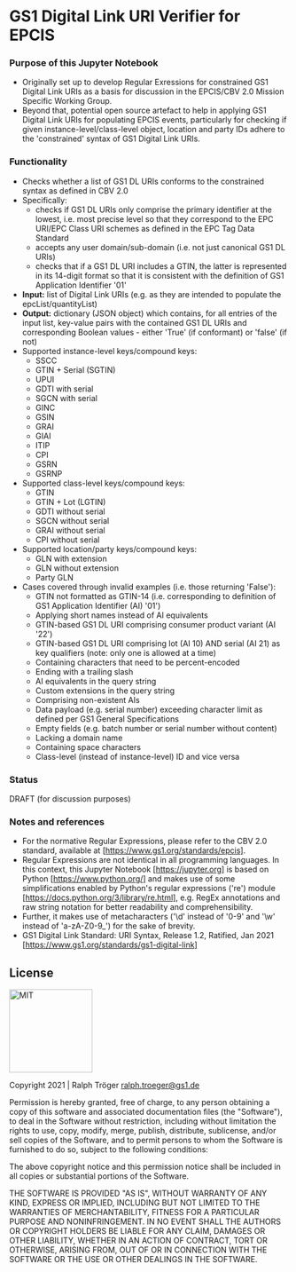 # GS1 Digital Link URI Verifier for EPCIS

### Purpose of this Jupyter Notebook
* Originally set up to develop Regular Exressions for constrained GS1 Digital Link URIs as a basis for discussion in the EPCIS/CBV 2.0 Mission Specific Working Group.
* Beyond that, potential open source artefact to help in applying GS1 Digital Link URIs for populating EPCIS events, particularly for checking if given instance-level/class-level object, location and party IDs adhere to the 'constrained' syntax of GS1 Digital Link URIs.

### Functionality
* Checks whether a list of GS1 DL URIs conforms to the constrained syntax as defined in CBV 2.0
* Specifically:
  * checks if GS1 DL URIs only comprise the primary identifier at the lowest, i.e. most precise level so that they correspond to the EPC URI/EPC Class URI schemes as defined in the EPC Tag Data Standard
  * accepts any user domain/sub-domain (i.e. not just canonical GS1 DL URIs)
  * checks that if a GS1 DL URI includes a GTIN, the latter is represented in its 14-digit format so that it is consistent with the definition of GS1 Application Identifier '01' 
* **Input:** list of Digital Link URIs (e.g. as they are intended to populate the epcList/quantityList)
* **Output:** dictionary (JSON object) which contains, for all entries of the input list, key-value pairs with the contained GS1 DL URIs and corresponding Boolean values - either 'True' (if conformant) or 'false' (if not)
* Supported instance-level keys/compound keys: 
  * SSCC 
  * GTIN + Serial (SGTIN)
  * UPUI
  * GDTI with serial
  * SGCN with serial
  * GINC
  * GSIN 
  * GRAI
  * GIAI
  * ITIP
  * CPI
  * GSRN
  * GSRNP
* Supported class-level keys/compound keys: 
  * GTIN
  * GTIN + Lot (LGTIN)
  * GDTI without serial
  * SGCN without serial
  * GRAI without serial 
  * CPI without serial
* Supported location/party keys/compound keys:
  * GLN with extension
  * GLN without extension
  * Party GLN
* Cases covered through invalid examples (i.e. those returning 'False'):
  * GTIN not formatted as GTIN-14 (i.e. corresponding to definition of GS1 Application Identifier (AI) '01')
  * Applying short names instead of AI equivalents
  * GTIN-based GS1 DL URI comprising consumer product variant (AI '22') 
  * GTIN-based GS1 DL URI comprising lot (AI 10) AND serial (AI 21) as key qualifiers (note: only one is allowed at a time)
  * Containing characters that need to be percent-encoded 
  * Ending with a trailing slash 
  * AI equivalents in the query string
  * Custom extensions in the query string
  * Comprising non-existent AIs
  * Data payload (e.g. serial number) exceeding character limit as defined per GS1 General Specifications
  * Empty fields (e.g. batch number or serial number without content)
  * Lacking a domain name
  * Containing space characters
  * Class-level (instead of instance-level) ID and vice versa

### Status
DRAFT (for discussion purposes)

### Notes and references 
* For the normative Regular Expressions, please refer to the CBV 2.0 standard, available at [https://www.gs1.org/standards/epcis]. 
* Regular Expressions are not identical in all programming languages. In this context, this Jupyter Notebook [https://jupyter.org] is based on Python [https://www.python.org/] and makes use of some simplifications enabled by Python's regular expressions ('re') module [https://docs.python.org/3/library/re.html], e.g. RegEx annotations and raw string notation for better readability and comprehensibility.
* Further, it makes use of metacharacters ('\d' instead of '0-9' and '\w' instead of 'a-zA-Z0-9_') for the sake of brevity.
* GS1 Digital Link Standard: URI Syntax, Release 1.2, Ratified, Jan 2021 [https://www.gs1.org/standards/gs1-digital-link] 

## License

<img alt="MIT" style="border-width:0" src="https://opensource.org/files/OSIApproved_1.png" width="150px;"/><br />

Copyright 2021 | Ralph Tröger <ralph.troeger@gs1.de>

Permission is hereby granted, free of charge, to any person obtaining a copy of this software and associated documentation files (the "Software"), to deal in the Software without restriction, including without limitation the rights to use, copy, modify, merge, publish, distribute, sublicense, and/or sell copies of the Software, and to permit persons to whom the Software is furnished to do so, subject to the following conditions:

The above copyright notice and this permission notice shall be included in all copies or substantial portions of the Software.

THE SOFTWARE IS PROVIDED "AS IS", WITHOUT WARRANTY OF ANY KIND, EXPRESS OR IMPLIED, INCLUDING BUT NOT LIMITED TO THE WARRANTIES OF MERCHANTABILITY, FITNESS FOR A PARTICULAR PURPOSE AND NONINFRINGEMENT. IN NO EVENT SHALL THE AUTHORS OR COPYRIGHT HOLDERS BE LIABLE FOR ANY CLAIM, DAMAGES OR OTHER LIABILITY, WHETHER IN AN ACTION OF CONTRACT, TORT OR OTHERWISE, ARISING FROM, OUT OF OR IN CONNECTION WITH THE SOFTWARE OR THE USE OR OTHER DEALINGS IN THE SOFTWARE.

